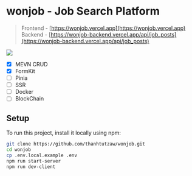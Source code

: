 # wonjob - Job Search Platform
> Frontend - [https://wonjob.vercel.app](https://wonjob.vercel.app)
<br> Backend - [https://wonjob-backend.vercel.app/api/job_posts](https://wonjob-backend.vercel.app/api/job_posts)

<p text-align="center"><img src="https://skillicons.dev/icons?i=vue,mongo,nodejs,express" /></p>
    
* [x] MEVN CRUD
* [x] FormKit
* [ ] Pinia
* [ ] SSR
* [ ] Docker
* [ ] BlockChain

## Setup

To run this project, install it locally using npm:

```bash
git clone https://github.com/thanhtutzaw/wonjob.git
cd wonjob
cp .env.local.example .env
npm run start-server
npm run dev-client
```
